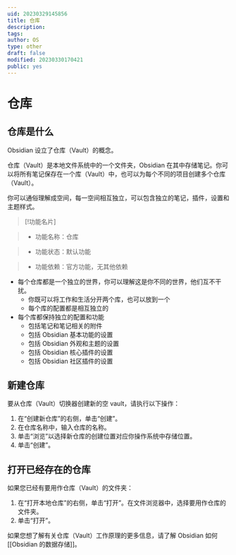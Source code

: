 ```yaml
---
uid: 20230329145856
title: 仓库
description: 
tags: 
author: OS
type: other
draft: false
modified: 20230330170421
public: yes
---
```


# 仓库

## 仓库是什么

Obsidian 设立了仓库（Vault）的概念。

仓库（Vault）是本地文件系统中的一个文件夹，Obsidian 在其中存储笔记。你可以将所有笔记保存在一个库（Vault）中，也可以为每个不同的项目创建多个仓库（Vault）。

你可以通俗理解成空间，每一空间相互独立，可以包含独立的笔记，插件，设置和主题样式。

>[!功能名片]

>- 功能名称：仓库

>- 功能状态：默认功能

>- 功能依赖：官方功能，无其他依赖

- 每个仓库都是一个独立的世界，你可以理解这是你不同的世界，他们互不干扰。
	- 你既可以将工作和生活分开两个库，也可以放到一个
	- 每个库的配置都是相互独立的
- 每个库都保持独立的配置和功能
	- 包括笔记和笔记相关的附件
	- 包括 Obsidian 基本功能的设置
	- 包括 Obsidian 外观和主题的设置
	- 包括 Obsidian 核心插件的设置
	- 包括 Obsidian 社区插件的设置

## 新建仓库

要从仓库（Vault）切换器创建新的空 vault，请执行以下操作：

1. 在“创建新仓库”的右侧，单击“创建”。
2. 在仓库名称中，输入仓库的名称。
3. 单击“浏览”以选择新仓库的创建位置对应你操作系统中存储位置。
4. 单击“创建”。

## 打开已经存在的仓库

如果您已经有要用作仓库（Vault）的文件夹：

1. 在“打开本地仓库”的右侧，单击“打开”。在文件浏览器中，选择要用作仓库的文件夹。
2. 单击“打开”。

如果您想了解有关仓库（Vault）工作原理的更多信息，请了解 Obsidian 如何 [[Obsidian 的数据存储]]。